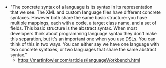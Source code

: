 
- "The concrete syntax of a language is its syntax in its representation that we see. The XML and custom language files have different concrete syntaxes. However both share the same basic structure: you have multiple mappings, each with a code, a target class name, and a set of fields. This basic structure is the abstract syntax. When most developers think about programming language syntax they don't make this separation, but it's an important one when you use DSLs. You can think of this in two ways. You can either say we have one language with two concrete syntaxes, or two languages that share the same abstract syntax."
  - https://martinfowler.com/articles/languageWorkbench.html